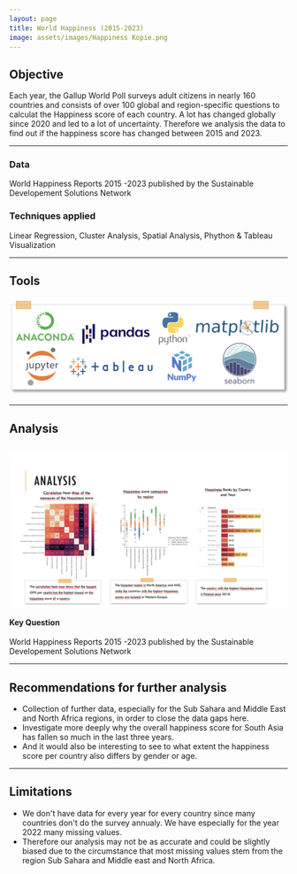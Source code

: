 ```yaml
---
layout: page
title: World Happiness (2015-2023)
image: assets/images/Happiness Kopie.png
---
```


<h2>Objective</h2>

<p>Each year, the Gallup World Poll surveys adult citizens in nearly 160 countries and consists of over 100 global and region-specific questions to calculat the Happiness score of each country. A lot has changed globally since 2020 and led to a lot of uncertainty. Therefore we analysis the data to find out if the happiness score has changed between 2015 and 2023. </p>

<hr class="major" />
<div class="features">
		<article>
			<span class="icon fa-database"></span>
			<div class="content">
				<h3>Data</h3>
				<p>World Happiness Reports 2015 -2023 published by the Sustainable Developement Solutions Network </p>
			</div>
		</article>
		<article>
			<span class="icon fa-book"></span>
			<div class="content">
				<h3>Techniques applied</h3>
				<p> Linear Regression, Cluster Analysis, Spatial Analysis, Phython & Tableau Visualization </p>
			</div>
		</article>
	</div>

<!-- Section -->
<section>
<hr class="major" />
<h2>Tools</h2>
<span class="image fit"><img src="assets/images/Tools Happiness.png .png" alt="" /></span>
<!-- Section -->
<section>
	<hr class="major" />
	<h2>Analysis</h2>
	
<p style="float: right"> 
  <img alt="Some image description ..." src="assets/images/Happiness Analysis.png" width="530" />
</p>
<h4>Key Question</h4>
	<p>World Happiness Reports 2015 -2023 published by the Sustainable Developement Solutions Network 
	
	
 
 
 
 
 </p>
							
<!-- Section -->
<section>
<hr class="major" />
<h2>Recommendations for further analysis</h2>
<ul>
					<li>Collection of further data, especially for the Sub Sahara and Middle East and North Africa regions, in order to close the data gaps here.</li>
					<li>Investigate more deeply why the overall happiness score for South Asia has fallen so much in the last three years.</li>
					<li>And it would also be interesting to see to what extent the happiness score per country also differs by gender or age.</li>
</ul>
<hr class="major" />
<h2>Limitations</h2>
<ul>
<li>We don't have data for every year for every country since many countries don't do the survey annualy. We have especially for the year 2022 many missing values.</li>
<li>Therefore our analysis may not be as accurate and could be slightly biased due to the circumstance that most missing values stem from the region Sub Sahara and Middle east and North Africa.</li>
</ul>
